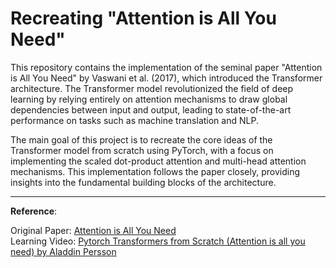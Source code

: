 # Recreating "Attention is All You Need"

This repository contains the implementation of the seminal paper "Attention is All You Need" by Vaswani et al. (2017), which introduced the Transformer architecture. The Transformer model revolutionized the field of deep learning by relying entirely on attention mechanisms to draw global dependencies between input and output, leading to state-of-the-art performance on tasks such as machine translation and NLP.

The main goal of this project is to recreate the core ideas of the Transformer model from scratch using PyTorch, with a focus on implementing the scaled dot-product attention and multi-head attention mechanisms. This implementation follows the paper closely, providing insights into the fundamental building blocks of the architecture.

---

**Reference**: 

Original Paper: [Attention is All You Need](https://arxiv.org/abs/1706.03762) <br/>
Learning Video: [Pytorch Transformers from Scratch (Attention is all you need) by Aladdin Persson](https://www.youtube.com/watch?v=U0s0f995w14)
